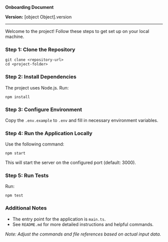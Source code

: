 **Onboarding Document**

**Version:** [object Object].version

---

Welcome to the project! Follow these steps to get set up on your local machine.

### Step 1: Clone the Repository
```
git clone <repository-url>
cd <project-folder>
```

### Step 2: Install Dependencies
The project uses Node.js. Run:
```
npm install
```

### Step 3: Configure Environment
Copy the `.env.example` to `.env` and fill in necessary environment variables.

### Step 4: Run the Application Locally
Use the following command:
```
npm start
```
This will start the server on the configured port (default: 3000).

### Step 5: Run Tests
Run:
```
npm test
```

### Additional Notes
- The entry point for the application is `main.ts`.
- See `README.md` for more detailed instructions and helpful commands.

*Note: Adjust the commands and file references based on actual input data.*